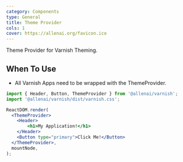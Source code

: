 ```yaml
---
category: Components
type: General
title: Theme Provider
cols: 1
cover: https://allenai.org/favicon.ico
---
```


Theme Provider for Varnish Theming.

## When To Use

- All Varnish Apps need to be wrapped with the ThemeProvider.

```jsx
import { Header, Button, ThemeProvider } from '@allenai/varnish';
import '@allenai/varnish/dist/varnish.css';

ReactDOM.render(
  <ThemeProvider>
    <Header>
        <h1>My Application!</h1>
    </Header>
    <Button type="primary">Click Me!</Button>
  </ThemeProvider>,
  mountNode,
);
```
